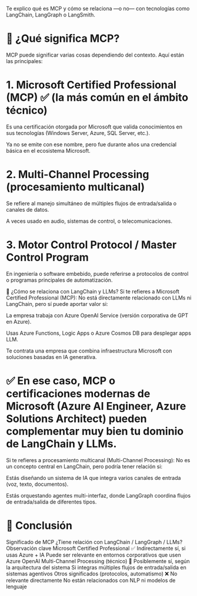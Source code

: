 Te explico qué es MCP y cómo se relaciona —o no— con tecnologías como LangChain, LangGraph o LangSmith.

# 🔎 ¿Qué significa MCP?
MCP puede significar varias cosas dependiendo del contexto. Aquí están las principales:

# 1. Microsoft Certified Professional (MCP) ✅ (la más común en el ámbito técnico)
Es una certificación otorgada por Microsoft que valida conocimientos en sus tecnologías (Windows Server, Azure, SQL Server, etc.).

Ya no se emite con ese nombre, pero fue durante años una credencial básica en el ecosistema Microsoft.

# 2. Multi-Channel Processing (procesamiento multicanal)
Se refiere al manejo simultáneo de múltiples flujos de entrada/salida o canales de datos.

A veces usado en audio, sistemas de control, o telecomunicaciones.

# 3. Motor Control Protocol / Master Control Program
En ingeniería o software embebido, puede referirse a protocolos de control o programas principales de automatización.

🎯 ¿Cómo se relaciona con LangChain y LLMs?
Si te refieres a Microsoft Certified Professional (MCP):
No está directamente relacionado con LLMs ni LangChain, pero sí puede aportar valor si:

La empresa trabaja con Azure OpenAI Service (versión corporativa de GPT en Azure).

Usas Azure Functions, Logic Apps o Azure Cosmos DB para desplegar apps LLM.

Te contrata una empresa que combina infraestructura Microsoft con soluciones basadas en IA generativa.

# ✅ En ese caso, MCP o certificaciones modernas de Microsoft (Azure AI Engineer, Azure Solutions Architect) pueden complementar muy bien tu dominio de LangChain y LLMs.

Si te refieres a procesamiento multicanal (Multi-Channel Processing):
No es un concepto central en LangChain, pero podría tener relación si:

Estás diseñando un sistema de IA que integra varios canales de entrada (voz, texto, documentos).

Estás orquestando agentes multi-interfaz, donde LangGraph coordina flujos de entrada/salida de diferentes tipos.

# 🧠 Conclusión
Significado de MCP	¿Tiene relación con LangChain / LangGraph / LLMs?	Observación clave
Microsoft Certified Professional	✅ Indirectamente sí, si usas Azure + IA	Puede ser relevante en entornos corporativos que usen Azure OpenAI
Multi-Channel Processing (técnico)	🔄 Posiblemente sí, según la arquitectura del sistema	Si integras múltiples flujos de entrada/salida en sistemas agentivos
Otros significados (protocolos, automatismo)	❌ No relevante directamente	No están relacionados con NLP ni modelos de lenguaje

